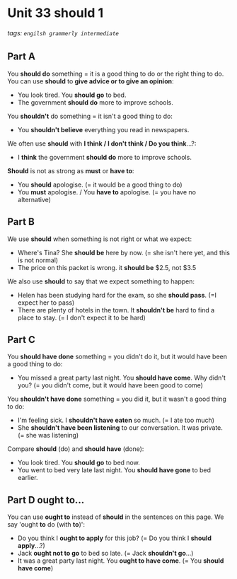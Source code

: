 # Unit 33 should 1
###### tags: `engilsh grammerly intermediate`

## Part A 
You **should do** something = it is a good thing to do or the right thing to do.
You can use **should** to **give advice or to give an opinion**:
- You look tired. You **should go** to bed.
- The government **should do** more to improve schools.

You **shouldn't** do something = it isn't a good thing to do:
- You **shouldn't believe** everything you read in newspapers.

We often use **should** with **I think / I don't think / Do you think**...?:
- I **think** the government **should do** more to improve schools.

**Should** is not as strong as **must** or **have to**:
- You **should** apologise. (= it would be a good thing to do)
- You **must** apologise. / You **have to** apologise. (= you have no alternative)

## Part B
We use **should** when something is not right or what we expect:
- Where's Tina? She **should be** here by now. (= she isn't here yet, and this is not normal)
- The price on this packet is wrong. it **should be** $2.5, not $3.5

We also use **should** to say that we expect something to happen:
- Helen has been studying hard for the exam, so she **should pass**. (=I expect her to pass)
- There are plenty of hotels in the town. It **shouldn't be** hard to find a place to stay. (= I don't expect it to be hard)

## Part C
You **should have done** something = you didn't do it, but it would have been a good thing to do:
- You missed a great party last night. You **should have come**. Why didn't you? (= you didn't come, but it would have been good to come)

You **shouldn't have done** something = you did it, but it wasn't a good thing to do:
- I'm feeling sick. I **shouldn't have eaten** so much. (= I ate too much)
- She **shouldn't have been listening** to our conversation. It was private. (= she was listening)

Compare **should** (do) and **should have** (done):
- You look tired. You **should go** to bed now.
- You went to bed very late last night. You **should have gone** to bed earlier.

## Part D ought to...
You can use **ought to** instead of **should** in the sentences on this page.
We say 'ought **to** do (with **to**)':
- Do you think I **ought to apply** for this job? (= Do you think I **should apply**...?)
- Jack **ought not to go** to bed so late. (= Jack **shouldn't go**...)
- It was a great party last night. You **ought to have come**. (= You **should have come**)